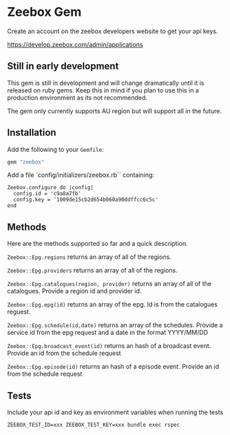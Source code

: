 # Zeebox Gem

Create an account on the zeebox developers website to get your api keys.

https://develop.zeebox.com/admin/applications

## Still in early development

This gem is still in development and will change dramatically until it is released on ruby gems. Keep this in mind if you plan to use this in a production environment as its not recommended.

The gem only currently supports AU region but will support all in the future.

## Installation

Add the following to your `Gemfile`:

```ruby
gem "zeebox"
```

Add a file `config/initializers/zeebox.rb`` containing:

```
Zeebox.configure do |config|
  config.id = 'c9a8a7fb'
  config.key = '1009de15cb2d654b060a90ddffcc6c5c'
end
```

## Methods

Here are the methods supported so far and a quick description.

``Zeebox::Epg.regions`` returns an array of all of the regions.

``Zeebox::Epg.providers`` returns an array of all of the regions.

``Zeebox::Epg.catalogues(region, provider)`` returns an array of all of the catalogues. Provide a region id and provider id.

``Zeebox::Epg.epg(id)`` returns an array of the epg. Id is from the catalogues reguest.

``Zeebox::Epg.schedule(id,date)`` returns an array of the schedules. Provide a service id from the epg request and a date in the format YYYY/MM/DD

``Zeebox::Epg.broadcast_event(id)`` returns an hash of a broadcast event. Provide an id from the schedule request

``Zeebox::Epg.episode(id)`` returns an hash of a episode event. Provide an id from the schedule request

## Tests

Include your api id and key as environment variables when running the tests

``ZEEBOX_TEST_ID=xxx ZEEBOX_TEST_KEY=xxx bundle exec rspec``